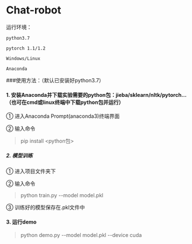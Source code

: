# Chat-robot
运行环境：

    python3.7

    pytorch 1.1/1.2

    Windows/Linux

    Anaconda

###使用方法：（默认已安装好python3.7）
#### 1. 安装Anaconda并下载实验需要的python包：jieba/sklearn/nltk/pytorch...（也可在cmd或linux终端中下载python包并运行）
① 进入Anaconda Prompt(anaconda3)终端界面

② 输入命令

 > pip install <python包>

##### 2. 模型训练
① 进入项目文件夹下

② 输入命令

 > python train.py --model model.pkl

③ 训练好的模型保存在.pkl文件中

#### 3. 运行demo
 > python demo.py --model model.pkl --device cuda
